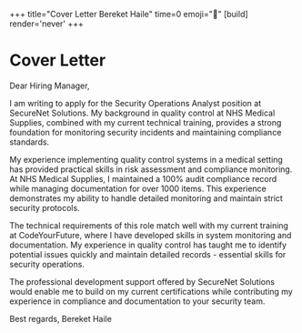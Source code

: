 +++
title="Cover Letter Bereket Haile"
time=0
emoji="📝"
[build]
render='never'
+++

# Cover Letter

Dear Hiring Manager,

I am writing to apply for the Security Operations Analyst position at SecureNet Solutions. My background in quality control at NHS Medical Supplies, combined with my current technical training, provides a strong foundation for monitoring security incidents and maintaining compliance standards.

My experience implementing quality control systems in a medical setting has provided practical skills in risk assessment and compliance monitoring. At NHS Medical Supplies, I maintained a 100% audit compliance record while managing documentation for over 1000 items. This experience demonstrates my ability to handle detailed monitoring and maintain strict security protocols.

The technical requirements of this role match well with my current training at CodeYourFuture, where I have developed skills in system monitoring and documentation. My experience in quality control has taught me to identify potential issues quickly and maintain detailed records - essential skills for security operations.

The professional development support offered by SecureNet Solutions would enable me to build on my current certifications while contributing my experience in compliance and documentation to your security team.

Best regards,
Bereket Haile
